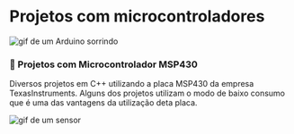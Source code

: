 # Projetos com microcontroladores 


![gif de um Arduino sorrindo](https://media.giphy.com/media/XZUnW9AKhvrACNAXVh/source.gif)


### :file_folder: Projetos com Microcontrolador MSP430

Diversos projetos em C++ utilizando a placa MSP430 da empresa TexasInstruments. Alguns dos projetos utilizam o modo de baixo consumo que é uma das vantagens da utilização deta placa.


![gif de um sensor](https://media.giphy.com/media/kwCL0wIRPuO6loPGQ7/giphy.gif)

